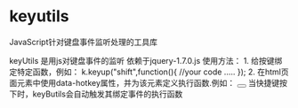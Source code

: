 keyutils
========

JavaScript针对键盘事件监听处理的工具库

 keyUtils 是用js对键盘事件的监听
  依赖于jquery-1.7.0.js
  使用方法：
 		1. 给按键绑定特定函数，例如：
 				k.keyup("shift",function(){
 					//your code .....
 				});
 		2. 在html页面元素中使用data-hotkey属性，并为该元素定义执行函数.例如：
 			<button id="btn" data-hotkey="shift+k,click"></button>
           当快捷键按下时，keyButils会自动触发其绑定事件的执行函数
